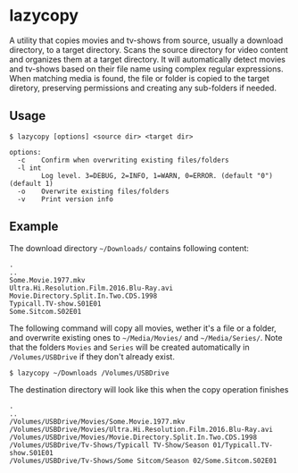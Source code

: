 # lazycopy
A utility that copies movies and tv-shows from source, usually a download directory, to a target directory. Scans the source directory for video content and organizes them at a target directory. It will automatically detect movies and tv-shows based on their file name using complex regular expressions. When matching media is found, the file or folder is copied to the target diretory, preserving permissions and creating any sub-folders if needed.

## Usage
```
$ lazycopy [options] <source dir> <target dir>

options:
  -c    Confirm when overwriting existing files/folders
  -l int
        Log level. 3=DEBUG, 2=INFO, 1=WARN, 0=ERROR. (default "0") (default 1)
  -o    Overwrite existing files/folders
  -v    Print version info
```

## Example

The download directory `~/Downloads/` contains following content:

```
.
..
Some.Movie.1977.mkv
Ultra.Hi.Resolution.Film.2016.Blu-Ray.avi
Movie.Directory.Split.In.Two.CDS.1998
Typicall.TV-show.S01E01
Some.Sitcom.S02E01
```

The following command will copy all movies, wether it's a file or a folder, and overwrite existing ones to `~/Media/Movies/` and `~/Media/Series/`. Note that the folders `Movies` and `Series` will be created automatically in `/Volumes/USBDrive` if they don't already exist.
```
$ lazycopy ~/Downloads /Volumes/USBDrive
```


The destination directory will look like this when the copy operation finishes
```
.
..
/Volumes/USBDrive/Movies/Some.Movie.1977.mkv
/Volumes/USBDrive/Movies/Ultra.Hi.Resolution.Film.2016.Blu-Ray.avi
/Volumes/USBDrive/Movies/Movie.Directory.Split.In.Two.CDS.1998
/Volumes/USBDrive/Tv-Shows/Typicall TV-Show/Season 01/Typicall.TV-show.S01E01
/Volumes/USBDrive/Tv-Shows/Some Sitcom/Season 02/Some.Sitcom.S02E01
```